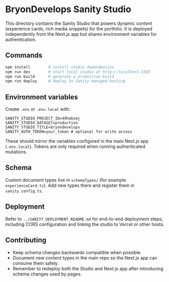 # BryonDevelops Sanity Studio

This directory contains the Sanity Studio that powers dynamic content (experience cards, rich media snippets) for the portfolio. It is deployed independently from the Next.js app but shares environment variables for authentication.

## Commands
```bash
npm install        # install studio dependencies
npm run dev        # start local studio at http://localhost:3333
npm run build      # generate a production build
npm run deploy     # deploy to Sanity managed hosting
```

## Environment variables
Create `.env` or `.env.local` with:

```
SANITY_STUDIO_PROJECT_ID=49hebsmj
SANITY_STUDIO_DATASET=production
SANITY_STUDIO_TITLE=bryondevelops
SANITY_AUTH_TOKEN=your_token # optional for write access
```

These should mirror the variables configured in the main Next.js app (`.env.local`). Tokens are only required when running authenticated mutations.

## Schema
Custom document types live in `schemaTypes/` (for example `experienceCard.ts`). Add new types there and register them in `sanity.config.ts`.

## Deployment
Refer to `../SANITY_DEPLOYMENT_README.md` for end-to-end deployment steps, including CORS configuration and linking the studio to Vercel or other hosts.

## Contributing
- Keep schema changes backwards compatible when possible.
- Document new content types in the main repo so the Next.js app can consume them safely.
- Remember to redeploy both the Studio and Next.js app after introducing schema changes used by pages.
